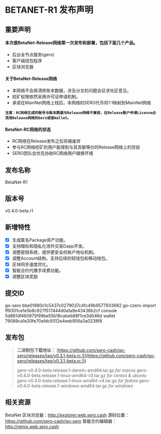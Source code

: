 # BETANET-R1 发布声明



## 重要声明

#### 本次是BetaNet-Release网络第一次发布和部署，包括下面几个产品。

* 后台全节点服务(gero)
* 客户端钱包程序
* 区块浏览器

#### 关于BetaNet-Release网络

- 本网络不会再清除账本数据，涉及分叉的问题会征求社区意见。
- 挖矿权限依然采用许可证申请机制。
- 承诺在MainNet网络上线后，本网络的SERO代币将1:1映射到MainNet网络

**`注意：RC网络生成的账号与账本数据与Release网络不兼容，在Release账户申请License必须用Release网络的Gero或者Wallet。`**

#### BetaNet-RC网络的状态

* RC网络在Release发布之后将被废弃
* 参与RC网络挖矿的用户能得到与其贡献等价的Release网络上的空投
* SERO团队会优先协助RC网络用户跟换环境

## 发布名称

BetaNet-R1

## 版本号

v0.4.0-beta.r1

## 新增特性

- [x] 生成匿名Package资产功能。
- [x] 支持暗标和隐私化场外交易Dapp开发。
- [x] 调整密钥系统，提供更安全的账户地址机制。
- [x] 调整Account结构，支持后续的轻钱包和移动钱包。
- [x] 区块同步速度优化。
- [x] 智能合约代缴手续费功能。
- [x] 调整区块奖励 

## 提交ID

go-sero bbe01880c1c5437c0279037c4fc49b9577933682
go-czero-import ff9301ce1e5b8c927f517444d0a1a9e43438b2cf
console 5d881df460975f99be55b18cabeb88f1ce3d046d
wallet 79089ca1e20fe70afdc9312e4eeb956a3a0238f8

## 发布包

> **二进制包下载地址：**
> [https://github.com/sero-cash/go-sero/releases/tag/v0.3.1-beta.rc.5](https://github.com/sero-cash/go-sero/releases/tag/v0.3.1-beta.rc.5)
>
> gero-v0.4.0-beta.release.1-darwin-amd64.tar.gz  _for macos_
> gero-v0.4.0-beta.release.1-linux-amd64-v3.tar.gz  _for centos & ubuntu_
> gero-v0.4.0-beta.release.1-linux-amd64-v4.tar.gz  _for fedora_
> gero-v0.4.0-beta.release.1-windows-amd64.tar.gz  _for windows_

## 相关资源

BetaNet 区块浏览器：http://explorer.web.sero.cash
源码位置：https://github.com/sero-cash/go-sero
智能合约编辑器：http://remix.web.sero.cash

